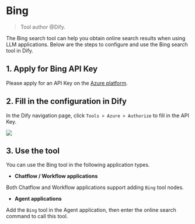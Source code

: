 # Bing

> Tool author @Dify.

The Bing search tool can help you obtain online search results when using LLM applications. Below are the steps to configure and use the Bing search tool in Dify.

## 1. Apply for Bing API Key

Please apply for an API Key on the [Azure platform](https://www.microsoft.com/en-us/bing/apis/bing-web-search-api).

## 2. Fill in the configuration in Dify

In the Dify navigation page, click `Tools > Azure > Authorize` to fill in the API Key.

![](https://assets-docs.dify.ai//img/en/tool-configuration/6a4dfdcb1871100bc810ae5f4c05f808.webp)

## 3. Use the tool

You can use the Bing tool in the following application types.

* **Chatflow / Workflow applications**

Both Chatflow and Workflow applications support adding `Bing` tool nodes.

* **Agent applications**

Add the `Bing` tool in the Agent application, then enter the online search command to call this tool.
